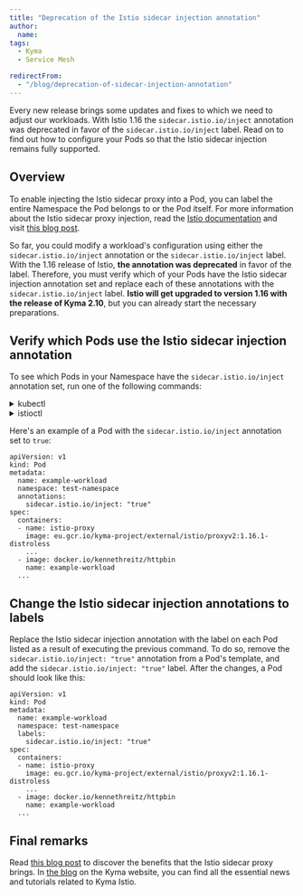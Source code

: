 ```yaml
---
title: "Deprecation of the Istio sidecar injection annotation"
author:
  name: 
tags:
  - Kyma
  - Service Mesh

redirectFrom:
  - "/blog/deprecation-of-sidecar-injection-annotation"
---
```

Every new release brings some updates and fixes to which we need to adjust our workloads. With Istio 1.16 the `sidecar.istio.io/inject` annotation was deprecated in favor of the `sidecar.istio.io/inject` label. Read on to find out how to configure your Pods so that the Istio sidecar injection remains fully supported.

## Overview
To enable injecting the Istio sidecar proxy into a Pod, you can label the entire Namespace the Pod belongs to or the Pod itself. For more information about the Istio sidecar proxy injection, read the [Istio documentation](https://istio.io/latest/docs/setup/additional-setup/sidecar-injection/) and visit [this blog post](https://kyma-project.io/docs/kyma/main/04-operation-guides/operations/smsh-01-istio-enable-sidecar-injection/).

So far, you could modify a workload's configuration using either the `sidecar.istio.io/inject` annotation or the `sidecar.istio.io/inject` label. With the 1.16 release of Istio, **the annotation was deprecated** in favor of the label. Therefore, you must verify which of your Pods have the Istio sidecar injection annotation set and replace each of these annotations with the `sidecar.istio.io/inject` label. **Istio will get upgraded to version 1.16 with the release of Kyma 2.10**, but you can already start the necessary preparations. 

## Verify which Pods use the Istio sidecar injection annotation

To see which Pods in your Namespace have the `sidecar.istio.io/inject` annotation set, run one of the following commands:

<div tabs name="list-pods-which-use-annotations" group="commands">
  <details>
  <summary label="kubectl">
  kubectl
  </summary>

  ```bash
  kubectl get po -o=jsonpath='{.items[?(@.metadata.annotations.sidecar\.istio\.io/inject)].metadata.name}' -n {NAMESPACE}
  ```

  </details>
  <details>
  <summary label="istioctl">
  istioctl
  </summary>

  ```bash
  istioctl analyze -n {NAMESPACE}
  ```
  
  </details>
</div>

Here's an example of a Pod with the `sidecar.istio.io/inject` annotation set to `true`:
```
apiVersion: v1
kind: Pod
metadata:
  name: example-workload
  namespace: test-namespace
  annotations:
    sidecar.istio.io/inject: "true"
spec:
  containers:
  - name: istio-proxy
    image: eu.gcr.io/kyma-project/external/istio/proxyv2:1.16.1-distroless
    ...
  - image: docker.io/kennethreitz/httpbin
    name: example-workload
  ...
```

## Change the Istio sidecar injection annotations to labels

Replace the Istio sidecar injection annotation with the label on each Pod listed as a result of executing the previous command. To do so, remove the `sidecar.istio.io/inject: "true"` annotation from a Pod's template, and add the `sidecar.istio.io/inject: "true"` label. After the changes, a Pod should look like this:

```
apiVersion: v1
kind: Pod
metadata:
  name: example-workload
  namespace: test-namespace
  labels:
    sidecar.istio.io/inject: "true"
spec:
  containers:
  - name: istio-proxy
    image: eu.gcr.io/kyma-project/external/istio/proxyv2:1.16.1-distroless
    ...
  - image: docker.io/kennethreitz/httpbin
    name: example-workload
  ...
```

## Final remarks
 Read [this blog post](https://kyma-project.io/docs/kyma/latest/01-overview/main-areas/service-mesh/smsh-03-istio-sidecars-in-kyma) to discover the benefits that the Istio sidecar proxy brings. In [the blog](https://kyma-project.io/blog/) on the Kyma website, you can find all the essential news and tutorials related to Kyma Istio.